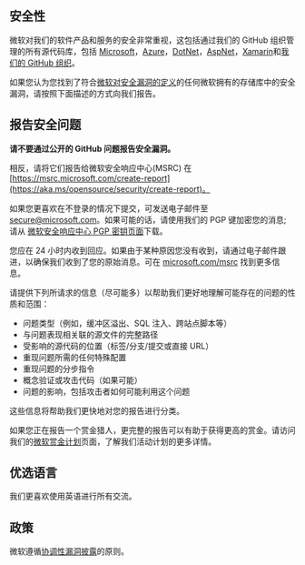 ## 安全性

微软对我们的软件产品和服务的安全非常重视，这包括通过我们的 GitHub 组织管理的所有源代码库，包括 [Microsoft](https://github.com/Microsoft)，[Azure](https://github.com/Azure)，[DotNet](https://github.com/dotnet)，[AspNet](https://github.com/aspnet)，[Xamarin](https://github.com/xamarin)和[我们的 GitHub 组织](https://opensource.microsoft.com/)。

如果您认为您找到了符合[微软对安全漏洞的定义](https://aka.ms/opensource/security/definition)的任何微软拥有的存储库中的安全漏洞，请按照下面描述的方式向我们报告。

## 报告安全问题

**请不要通过公开的 GitHub 问题报告安全漏洞。**

相反，请将它们报告给微软安全响应中心(MSRC) 在 [https://msrc.microsoft.com/create-report](https://aka.ms/opensource/security/create-report)。

如果您更喜欢在不登录的情况下提交，可发送电子邮件至 [secure@microsoft.com](mailto:secure@microsoft.com)。如果可能的话，请使用我们的 PGP 键加密您的消息; 请从 [微软安全响应中心 PGP 密钥页面](https://aka.ms/opensource/security/pgpkey)下载。

您应在 24 小时内收到回应。如果由于某种原因您没有收到，请通过电子邮件跟进，以确保我们收到了您的原始消息。可在 [microsoft.com/msrc](https://aka.ms/opensource/security/msrc) 找到更多信息。

请提供下列所请求的信息（尽可能多）以帮助我们更好地理解可能存在的问题的性质和范围：

* 问题类型（例如，缓冲区溢出、SQL 注入、跨站点脚本等）
* 与问题表现相关联的源文件的完整路径
* 受影响的源代码的位置（标签/分支/提交或直接 URL）
* 重现问题所需的任何特殊配置
* 重现问题的分步指令
* 概念验证或攻击代码（如果可能）
* 问题的影响，包括攻击者如何可能利用这个问题

这些信息将帮助我们更快地对您的报告进行分类。

如果您正在报告一个赏金猎人，更完整的报告可以有助于获得更高的赏金。请访问我们的[微软赏金计划](https://aka.ms/opensource/security/bounty)页面，了解我们活动计划的更多详情。

## 优选语言

我们更喜欢使用英语进行所有交流。

## 政策

微软遵循[协调性漏洞披露](https://aka.ms/opensource/security/cvd)的原则。

<!-- END MICROSOFT SECURITY.MD BLOCK -->